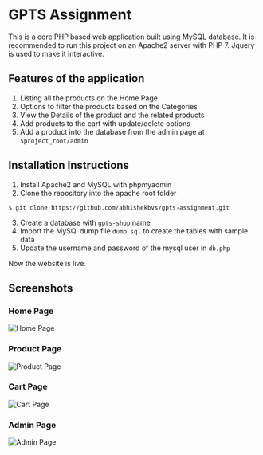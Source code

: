 # GPTS Assignment

This is a core PHP based web application built using MySQL database. It is recommended to run this project on an Apache2 server with PHP 7. Jquery is used to make it interactive.

## Features of the application

1. Listing all the products on the Home Page
2. Options to filter the products based on the Categories
3. View the Details of the product and the related products
4. Add products to the cart with update/delete options
5. Add a product into the database from the admin page at `$project_root/admin`

## Installation Instructions
1. Install Apache2 and MySQL with phpmyadmin
2. Clone the repository into the apache root folder
```
$ git clone https://github.com/abhishekbvs/gpts-assignment.git
```
3. Create a database with `gpts-shop` name
4. Import the MySQl dump file `dump.sql` to create the tables with sample data
5. Update the username and password of the mysql user in `db.php`

Now the website is live.

## Screenshots

### Home Page

![Home Page](https://raw.githubusercontent.com/abhishekbvs/gtps-assignment/master/images/home.png)

### Product Page
![Product Page](https://raw.githubusercontent.com/abhishekbvs/gtps-assignment/master/images/product.png)

### Cart Page
![Cart Page](https://raw.githubusercontent.com/abhishekbvs/gtps-assignment/master/images/cart.png)

### Admin Page
![Admin Page](https://raw.githubusercontent.com/abhishekbvs/gtps-assignment/master/images/admin.png)